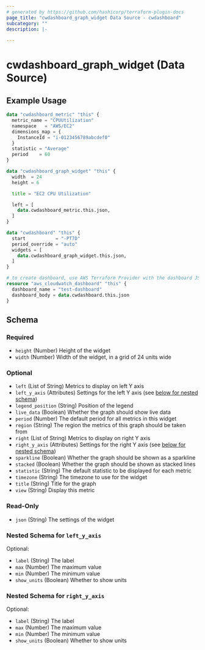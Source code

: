 ```yaml
---
# generated by https://github.com/hashicorp/terraform-plugin-docs
page_title: "cwdashboard_graph_widget Data Source - cwdashboard"
subcategory: ""
description: |-
  
---
```


# cwdashboard_graph_widget (Data Source)



## Example Usage

```terraform
data "cwdashboard_metric" "this" {
  metric_name = "CPUUtilization"
  namespace   = "AWS/EC2"
  dimensions_map = {
    InstanceId = "i-0123456789abcdef0"
  }
  statistic = "Average"
  period    = 60
}

data "cwdashboard_graph_widget" "this" {
  width  = 24
  height = 6

  title = "EC2 CPU Utilization"

  left = [
    data.cwdashboard_metric.this.json,
  ]
}

data "cwdashboard" "this" {
  start           = "-PT7D"
  period_override = "auto"
  widgets = [
    data.cwdashboard_graph_widget.this.json,
  ]
}

# to create dashboard, use AWS Terraform Provider with the dashboard JSON
resource "aws_cloudwatch_dashboard" "this" {
  dashboard_name = "test-dashboard"
  dashboard_body = data.cwdashboard.this.json
}
```

<!-- schema generated by tfplugindocs -->
## Schema

### Required

- `height` (Number) Height of the widget
- `width` (Number) Width of the widget, in a grid of 24 units wide

### Optional

- `left` (List of String) Metrics to display on left Y axis
- `left_y_axis` (Attributes) Settings for the left Y axis (see [below for nested schema](#nestedatt--left_y_axis))
- `legend_position` (String) Position of the legend
- `live_data` (Boolean) Whether the graph should show live data
- `period` (Number) The default period for all metrics in this widget
- `region` (String) The region the metrics of this graph should be taken from
- `right` (List of String) Metrics to display on right Y axis
- `right_y_axis` (Attributes) Settings for the right Y axis (see [below for nested schema](#nestedatt--right_y_axis))
- `sparkline` (Boolean) Whether the graph should be shown as a sparkline
- `stacked` (Boolean) Whether the graph should be shown as stacked lines
- `statistic` (String) The default statistic to be displayed for each metric
- `timezone` (String) The timezone to use for the widget
- `title` (String) Title for the graph
- `view` (String) Display this metric

### Read-Only

- `json` (String) The settings of the widget

<a id="nestedatt--left_y_axis"></a>
### Nested Schema for `left_y_axis`

Optional:

- `label` (String) The label
- `max` (Number) The maximum value
- `min` (Number) The minimum value
- `show_units` (Boolean) Whether to show units


<a id="nestedatt--right_y_axis"></a>
### Nested Schema for `right_y_axis`

Optional:

- `label` (String) The label
- `max` (Number) The maximum value
- `min` (Number) The minimum value
- `show_units` (Boolean) Whether to show units
